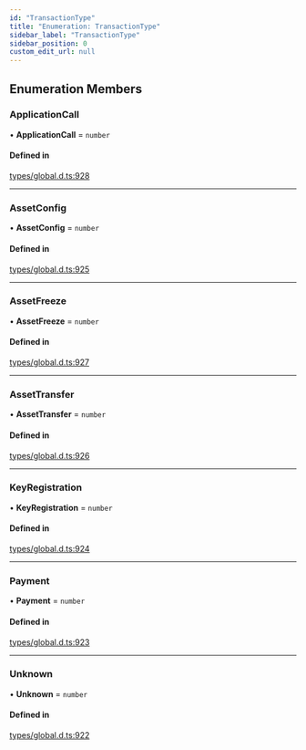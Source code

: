 ```yaml
---
id: "TransactionType"
title: "Enumeration: TransactionType"
sidebar_label: "TransactionType"
sidebar_position: 0
custom_edit_url: null
---
```


## Enumeration Members

### ApplicationCall

• **ApplicationCall** = `number`

#### Defined in

[types/global.d.ts:928](https://github.com/algorandfoundation/tealscript/blob/8efb050/types/global.d.ts#L928)

___

### AssetConfig

• **AssetConfig** = `number`

#### Defined in

[types/global.d.ts:925](https://github.com/algorandfoundation/tealscript/blob/8efb050/types/global.d.ts#L925)

___

### AssetFreeze

• **AssetFreeze** = `number`

#### Defined in

[types/global.d.ts:927](https://github.com/algorandfoundation/tealscript/blob/8efb050/types/global.d.ts#L927)

___

### AssetTransfer

• **AssetTransfer** = `number`

#### Defined in

[types/global.d.ts:926](https://github.com/algorandfoundation/tealscript/blob/8efb050/types/global.d.ts#L926)

___

### KeyRegistration

• **KeyRegistration** = `number`

#### Defined in

[types/global.d.ts:924](https://github.com/algorandfoundation/tealscript/blob/8efb050/types/global.d.ts#L924)

___

### Payment

• **Payment** = `number`

#### Defined in

[types/global.d.ts:923](https://github.com/algorandfoundation/tealscript/blob/8efb050/types/global.d.ts#L923)

___

### Unknown

• **Unknown** = `number`

#### Defined in

[types/global.d.ts:922](https://github.com/algorandfoundation/tealscript/blob/8efb050/types/global.d.ts#L922)
